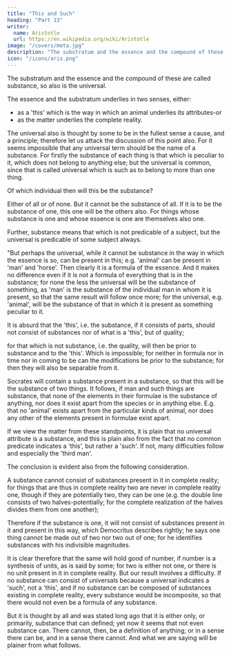 ```yaml
---
title: "This and Such"
heading: "Part 13"
writer:
  name: Aristotle 
  url: https://en.wikipedia.org/wiki/Aristotle
image: "/covers/meta.jpg"
description: "The substratum and the essence and the compound of these are called substance, so also is the universal"
icon: "/icons/aris.png"
---
```




The substratum and the essence and the compound of these are called substance, so also is the universal. 

The essence and the substratum underlies in two senses, either:
- as a 'this' which is the way in which an animal underlies its attributes-or
- as the matter underlies the complete reality. 

The universal also is thought by some to be in the fullest sense a cause, and a principle; therefore let us attack the discussion of this point also. For it seems impossible that any universal term should be the name of a substance. For firstly the substance of each thing is that which is peculiar to it, which does not belong to anything else; but the universal is common, since that is called universal which is such as to belong to more than one thing. 

Of which individual then will this be the substance? 

Either of all or of none. But it cannot be the substance of all. If it is to be the substance of one, this one will be the others also. For things whose substance is one and whose essence is one are themselves also one.

Further, substance means that which is not predicable of a subject, but the universal is predicable of some subject always.

"But perhaps the universal, while it cannot be substance in the way in which the essence is so, can be present in this; e.g. 'animal' can be present in 'man' and 'horse'. Then clearly it is a formula of the essence. And it makes no difference even if it is not a formula of everything that is in the substance; for none the less the universal will be the substance of something, as 'man' is the substance of the individual man in whom it is present, so that the same result will follow once more; for the universal, e.g. 'animal', will be the substance of that in which it is present as something peculiar to it. 

It is absurd that the 'this', i.e. the substance, if it consists of parts, should not consist of substances nor of what is a 'this', but of quality; 

for that which is not substance, i.e. the quality, will then be prior to substance and to the 'this'. Which is impossible; for neither in formula nor in time nor in coming to be can the modifications be prior to the substance; for then they will also be separable from it. 

Socrates will contain a substance present in a substance, so that this will be the substance of two things. It follows, if man and such things are substance, that none of the elements in their formulae is the substance of anything, nor does it exist apart from the species or in anything else. E.g. that no 'animal' exists apart from the particular kinds of animal, nor does any other of the elements present in formulae exist apart.

If we view the matter from these standpoints, it is plain that no universal attribute is a substance, and this is plain also from the fact that no common predicate indicates a 'this', but rather a 'such'. If not, many difficulties follow and especially the 'third man'.

The conclusion is evident also from the following consideration. 

A substance cannot consist of substances present in it in complete reality; for things that are thus in complete reality two are never in complete reality one, though if they are potentially two, they can be one (e.g. the double line consists of two halves-potentially; for the complete realization of the halves divides them from one another); 

Therefore if the substance is one, it will not consist of substances present in it and present in this way, which Democritus describes rightly; he says one thing cannot be made out of two nor two out of one; for he identifies substances with his indivisible magnitudes. 

It is clear therefore that the same will hold good of number, if number is a synthesis of units, as is said by some; for two is either not one, or there is no unit present in it in complete reality. But our result involves a difficulty. If no substance can consist of universals because a universal indicates a 'such', not a 'this', and if no substance can be composed of substances existing in complete reality, every substance would be incomposite, so that there would not even be a formula of any substance. 

But it is thought by all and was stated long ago that it is either only, or primarily, substance that can defined; yet now it seems that not even substance can. There cannot, then, be a definition of anything; or in a sense there can be, and in a sense there cannot. And what we are saying will be plainer from what follows.


